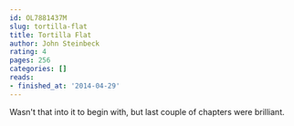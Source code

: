```yaml
---
id: OL7881437M
slug: tortilla-flat
title: Tortilla Flat
author: John Steinbeck
rating: 4
pages: 256
categories: []
reads:
- finished_at: '2014-04-29'
---
```

Wasn't that into it to begin with, but last couple of chapters were brilliant.
